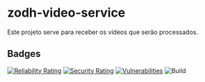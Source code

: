 # zodh-video-service

Este projeto serve para receber os vídeos que serão processados.

## Badges

[![Reliability Rating](https://sonarcloud.io/api/project_badges/measure?project=Zodh_zodh-video-service&metric=reliability_rating&token=f77276a7584bc2ff8cd029d36302c8c0551891d6)](https://sonarcloud.io/summary/new_code?id=Zodh_zodh-video-service)
[![Security Rating](https://sonarcloud.io/api/project_badges/measure?project=Zodh_zodh-video-service&metric=security_rating&token=f77276a7584bc2ff8cd029d36302c8c0551891d6)](https://sonarcloud.io/summary/new_code?id=Zodh_zodh-video-service)
[![Vulnerabilities](https://sonarcloud.io/api/project_badges/measure?project=Zodh_zodh-video-service&metric=vulnerabilities&token=f77276a7584bc2ff8cd029d36302c8c0551891d6)](https://sonarcloud.io/summary/new_code?id=Zodh_zodh-video-service)
![Build](https://github.com/Zodh/zodh-video-service/actions/workflows/build.yml/badge.svg})
